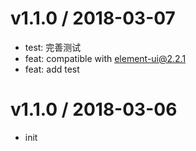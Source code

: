 
v1.1.0 / 2018-03-07
==================

  * test: 完善测试
  * feat: compatible with element-ui@2.2.1
  * feat: add test

v1.1.0 / 2018-03-06
==================

  * init

